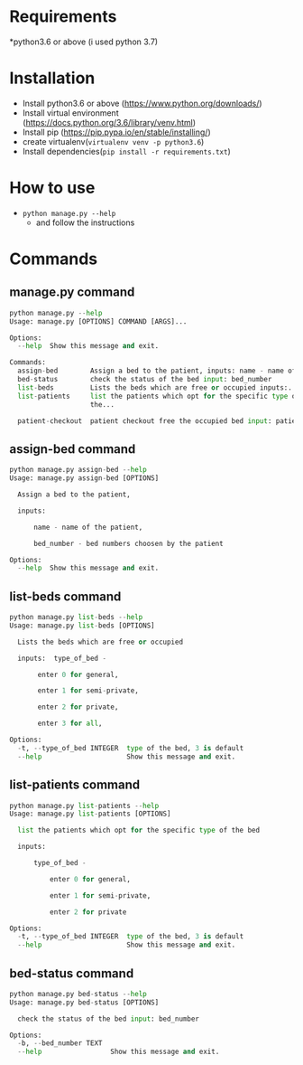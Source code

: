 # Requirements
*python3.6 or above (i used python 3.7)

# Installation 
 * Install python3.6 or above (https://www.python.org/downloads/)
 * Install virtual environment (https://docs.python.org/3.6/library/venv.html)
 * Install pip (https://pip.pypa.io/en/stable/installing/)
 * create virtualenv(```virtualenv venv -p python3.6```)
 * Install dependencies(```pip install -r requirements.txt```)

# How to use
   * ```python manage.py --help```
      * and follow the instructions
# Commands
## manage.py command
```python 
python manage.py --help
Usage: manage.py [OPTIONS] COMMAND [ARGS]...

Options:
  --help  Show this message and exit.

Commands:
  assign-bed        Assign a bed to the patient, inputs: name - name of the...
  bed-status        check the status of the bed input: bed_number
  list-beds         Lists the beds which are free or occupied inputs:...
  list-patients     list the patients which opt for the specific type of
                    the...

  patient-checkout  patient checkout free the occupied bed input: patient_id
```

## assign-bed command
```python
python manage.py assign-bed --help
Usage: manage.py assign-bed [OPTIONS]

  Assign a bed to the patient,

  inputs:

      name - name of the patient,

      bed_number - bed numbers choosen by the patient

Options:
  --help  Show this message and exit.
```

## list-beds command
```python
python manage.py list-beds --help  
Usage: manage.py list-beds [OPTIONS]

  Lists the beds which are free or occupied

  inputs:  type_of_bed -

       enter 0 for general,

       enter 1 for semi-private,

       enter 2 for private,

       enter 3 for all,

Options:
  -t, --type_of_bed INTEGER  type of the bed, 3 is default
  --help                     Show this message and exit.

```

## list-patients command
```python
python manage.py list-patients --help
Usage: manage.py list-patients [OPTIONS]

  list the patients which opt for the specific type of the bed

  inputs:

      type_of_bed -

          enter 0 for general,

          enter 1 for semi-private,

          enter 2 for private

Options:
  -t, --type_of_bed INTEGER  type of the bed, 3 is default
  --help                     Show this message and exit.
```

## bed-status command
```python
python manage.py bed-status --help
Usage: manage.py bed-status [OPTIONS]

  check the status of the bed input: bed_number

Options:
  -b, --bed_number TEXT
  --help                 Show this message and exit.
```
